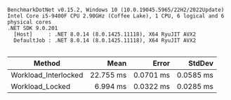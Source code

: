 ```

BenchmarkDotNet v0.15.2, Windows 10 (10.0.19045.5965/22H2/2022Update)
Intel Core i5-9400F CPU 2.90GHz (Coffee Lake), 1 CPU, 6 logical and 6 physical cores
.NET SDK 9.0.201
  [Host]     : .NET 8.0.14 (8.0.1425.11118), X64 RyuJIT AVX2
  DefaultJob : .NET 8.0.14 (8.0.1425.11118), X64 RyuJIT AVX2


```
| Method               | Mean      | Error     | StdDev    |
|--------------------- |----------:|----------:|----------:|
| Workload_Interlocked | 22.755 ms | 0.0701 ms | 0.0585 ms |
| Workload_Locked      |  6.994 ms | 0.0322 ms | 0.0285 ms |
